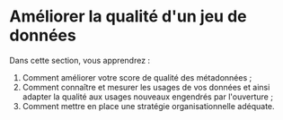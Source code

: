 # Améliorer la qualité d'un jeu de données

Dans cette section, vous apprendrez :&#x20;

1. Comment améliorer votre score de qualité des métadonnées ;
2. Comment connaître et mesurer les usages de vos données et ainsi adapter la qualité aux usages nouveaux engendrés par l'ouverture ;
3. Comment mettre en place une stratégie organisationnelle adéquate.&#x20;
